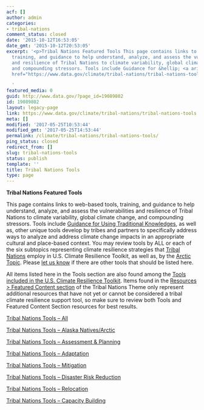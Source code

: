 ```yaml
---
acf: []
author: admin
categories:
- tribal-nations
comment_status: closed
date: '2015-10-12T16:53:05'
date_gmt: '2015-10-12T20:53:05'
excerpt: '<p>Tribal Nations Featured Tools This page contains links to web-based tools,
  training, and guidance to help understand, analyze, and assess the vulnerabilities
  and resilience of Tribal Nations to climate variability, global climate change,
  and compounding stressors. Tools include Guidance for &hellip; <a aria-describedby="post-title-19089802"
  href="https://www.data.gov/climate/tribal-nations/tribal-nations-tools">Continued</a></p>

  '
featured_media: 0
guid: http://www.data.gov/?page_id=19089802
id: 19089802
layout: legacy-page
link: https://www.data.gov/climate/tribal-nations/tribal-nations-tools
meta: []
modified: '2017-05-25T10:53:44'
modified_gmt: '2017-05-25T14:53:44'
permalink: /climate/tribal-nations/tribal-nations-tools/
ping_status: closed
redirect_from: []
slug: tribal-nations-tools
status: publish
template: ''
title: Tribal Nations Tools
type: page
---
```

**Tribal Nations Featured Tools**


This page contains links to web-based tools, training, and guidance to help understand, analyze, and assess the vulnerabilities and resilience of Tribal Nations to climate variability, global climate change, and compounding stressors. Tools include [Guidance for Using Traditional Knowledges](http://toolkit.climate.gov/tool/guidelines-considering-traditional-knowledges-climate-change-initiatives), as well as, other unique tools develop by tribes and partners to specifically address ways to analyze and address climate change impacts in an appropriate cultural and place-based context. You may review tools by ALL or each of the six subtopics representing climate resilience strategies that [Tribal Nations](https://toolkit.climate.gov/topics/tribal-nations) employ in U.S. Climate Resilience Toolkit, as well as, by the [Arctic Topic](https://toolkit.climate.gov/regions/alaska-and-arctic). Please [let us know](http://www.data.gov/climate/climate-feedback/) if there are other tools that should be listed here.


All items listed here in the Tools section are also found among the [Tools included in the U.S. Climate Resilience Toolkit](http://toolkit.climate.gov/tools?f[0]=field_parent_topic%3A889). Items found in the [Resources > Featured Content section](/climate//tribal-nations/tribal-nations-featured-content) of the Tribal Nations Theme only represent additional resources that have not yet or cannot be considered a tribal climate resilience support tool, so make sure to review both Tools and Featured Content Section resources for best results.


[Tribal Nations Tools – All](/climate/tribal-nations/tools-all)  

[Tribal Nations Tools – Alaska Natives/Arctic](/climate/tribal-nations/tools-natives-arctic)  

[Tribal Nations Tools – Assessment & Planning](/climate/tribal-nations/tools-assessment-planning)  

[Tribal Nations Tools – Adaptation](/climate/tribal-nations/tools-adaptation)  

[Tribal Nations Tools – Mitigation](/climate/tribal-nations/tools-mitigation/)  

[Tribal Nations Tools – Disaster Risk Reduction](/climate/tribal-nations/tools-disaster-risk-reduction)  

[Tribal Nations Tools – Relocation](/climate/tribal-nations/tools-relocation)  

[Tribal Nations Tools – Capacity Building](/climate/tribal-nations/tools-capacity-building)


